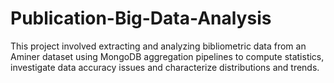 # Publication-Big-Data-Analysis
This project involved extracting and analyzing bibliometric data from an Aminer dataset using MongoDB aggregation pipelines to compute statistics, investigate data accuracy issues and characterize distributions and trends.
